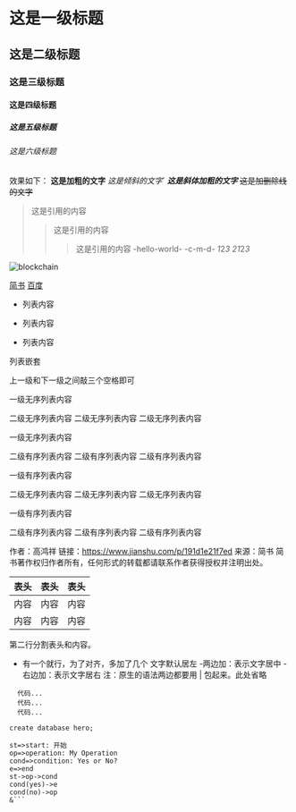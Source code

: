 # 这是一级标题
## 这是二级标题
### 这是三级标题
#### 这是四级标题
##### 这是五级标题
###### 这是六级标题
效果如下：
**这是加粗的文字**
*这是倾斜的文字*`
***这是斜体加粗的文字***
~~这是加删除线的文字~~
>这是引用的内容
>>这是引用的内容
>>>这是引用的内容
-hello-world-
-c-m-d-
*1*2*3
*2*1*2*3*

![blockchain]( https://ss1.baidu.com/6ONXsjip0QIZ8tyhnq/it/u=4148704837,958202308&fm=173&app=25&f=JPEG?w=640&h=320&s=8821DF12DC625898106FADD80300D0AB "区块链")

[简书](http://jianshu.com)
[百度](http://baidu.com)

- 列表内容
+ 列表内容
* 列表内容

列表嵌套


上一级和下一级之间敲三个空格即可


一级无序列表内容

二级无序列表内容
二级无序列表内容
二级无序列表内容



一级无序列表内容

二级有序列表内容
二级有序列表内容
二级有序列表内容





一级有序列表内容

二级无序列表内容
二级无序列表内容
二级无序列表内容



一级有序列表内容

二级有序列表内容
二级有序列表内容
二级有序列表内容

作者：高鸿祥
链接：https://www.jianshu.com/p/191d1e21f7ed
来源：简书
简书著作权归作者所有，任何形式的转载都请联系作者获得授权并注明出处。

表头|表头|表头
---|:--:|---:
内容|内容|内容
内容|内容|内容

第二行分割表头和内容。
- 有一个就行，为了对齐，多加了几个
文字默认居左
-两边加：表示文字居中
-右边加：表示文字居右
注：原生的语法两边都要用 | 包起来。此处省略

```
  代码...
  代码...
  代码...
```

` create database hero; `

```flow
st=>start: 开始
op=>operation: My Operation
cond=>condition: Yes or No?
e=>end
st->op->cond
cond(yes)->e
cond(no)->op
&```
